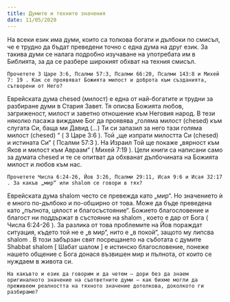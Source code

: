 ```yaml
---
title: Думите и техните значения
date: 11/05/2020
---
```


На всеки език има думи, които са толкова богати и дълбоки по смисъл, че е трудно да бъдат преведени точно с една дума на друг език. За такива думи се налага подробно изучаване на употребата им в Библията, за да се разбере широкият обхват на техния смисъл.

`Прочетете 3 Царе 3:6, Псалми 57:3, Псалми 66:20, Псалми 143:8 и Михей 7: 19 . Как се проявяват Божията милост и доброта към създанията, сътворени от Него?`

Еврейската дума chesed (милост) е една от най-богатите и трудни за разбиране думи в Стария Завет. Тя описва Божията любов, загриженост, милост и заветно отношение към Неговия народ. В тези няколко пасажа виждаме Бог да проявява „голяма милост (chesed) към слугата Си, баща ми Давид (…) Ти си запазил за него тази голяма милост (chesed) “ ( 3 Царе 3:6 ). Той „ще изпрати милостта Си (chesed) и истината Си“ ( Псалми 57:3 ). На Израил Той ще покаже „вярност към Яков и милост към Авраам“ ( Михей 7:19 ). Цели книги са написани само за думата chesed и те се опитват да обхванат дълбочината на Божията милост и любов към нас.

`Прочетете Числа 6:24-26, Йов 3:26, Псалми 29:11, Исая 9:6 и Исая 32:17 . За какъв „мир“ или shalom се говори в тях?`

Еврейската дума shalom често се превежда като „мир“. Но значението ѝ е много по-дълбоко и по-обширно от това. Може да бъде преведена като „пълнота, цялост и благосъстояние“. Божието благословение и благост ни поддържат в състояние на shalom , което е дар от Бога ( Числа 6:24-26 ). За разлика от това проблемите на Йов пораждат ситуация, където той не е „в мир“, нито е „в покой“, защото му липсва shalom . В този забързан свят посрещането на съботата с думите Shabbat shalom [ Шабат шалом ] е истинско благословение, понеже нашето общение с Бога донася възвишен мир и пълнота, от които се нуждаем в живота си.

`На какъвто и език да говорим и да четем – дори без да знаем оригиналното значение на съответните думи – как бихме могли да преживеем реалността на тяхното значение дотолкова, доколкото ги разбираме?`